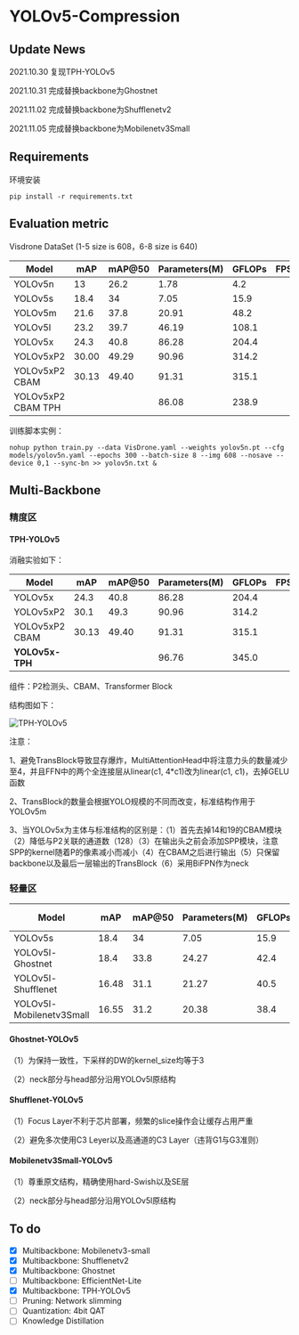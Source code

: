 # YOLOv5-Compression



## Update News

2021.10.30 复现TPH-YOLOv5

2021.10.31 完成替换backbone为Ghostnet

2021.11.02 完成替换backbone为Shufflenetv2

2021.11.05 完成替换backbone为Mobilenetv3Small

## Requirements

环境安装

`pip install -r requirements.txt`


## Evaluation metric

Visdrone DataSet (1-5 size is 608，6-8 size is 640)

| Model              | mAP   | mAP@50 | Parameters(M) | GFLOPs | FPS@CPU |
| ------------------ | ----- | ------ | ------------- | ------ | ------- |
| YOLOv5n            | 13    | 26.2   | 1.78          | 4.2    |         |
| YOLOv5s            | 18.4  | 34     | 7.05          | 15.9   |         |
| YOLOv5m            | 21.6  | 37.8   | 20.91         | 48.2   |         |
| YOLOv5l            | 23.2  | 39.7   | 46.19         | 108.1  |         |
| YOLOv5x            | 24.3  | 40.8   | 86.28         | 204.4  |         |
| YOLOv5xP2          | 30.00 | 49.29  | 90.96         | 314.2  |         |
| YOLOv5xP2 CBAM     | 30.13 | 49.40  | 91.31         | 315.1  |         |
| YOLOv5xP2 CBAM TPH |       |        | 86.08         | 238.9  |         |

训练脚本实例：

```shell
nohup python train.py --data VisDrone.yaml --weights yolov5n.pt --cfg models/yolov5n.yaml --epochs 300 --batch-size 8 --img 608 --nosave --device 0,1 --sync-bn >> yolov5n.txt &
```

## Multi-Backbone

### 精度区

#### TPH-YOLOv5

消融实验如下：

| Model           | mAP   | mAP@50 | Parameters(M) | GFLOPs | FPS@CPU |
| --------------- | ----- | ------ | ------------- | ------ | ------- |
| YOLOv5x         | 24.3  | 40.8   | 86.28         | 204.4  |         |
| YOLOv5xP2       | 30.1  | 49.3   | 90.96         | 314.2  |         |
| YOLOv5xP2 CBAM  | 30.13 | 49.40  | 91.31         | 315.1  |         |
| **YOLOv5x-TPH** |       |        | 96.76         | 345.0  |         |

组件：P2检测头、CBAM、Transformer Block

结构图如下：

![TPH-YOLOv5](https://github.com/Gumpest/YOLOv5-Multibackbone-Compression/blob/main/TPH-YOLOv5.png)

注意：

1、避免TransBlock导致显存爆炸，MultiAttentionHead中将注意力头的数量减少至4，并且FFN中的两个全连接层从linear(c1, 4*c1)改为linear(c1, c1)，去掉GELU函数

2、TransBlock的数量会根据YOLO规模的不同而改变，标准结构作用于YOLOv5m

3、当YOLOv5x为主体与标准结构的区别是：（1）首先去掉14和19的CBAM模块（2）降低与P2关联的通道数（128）（3）在输出头之前会添加SPP模块，注意SPP的kernel随着P的像素减小而减小（4）在CBAM之后进行输出（5）只保留backbone以及最后一层输出的TransBlock（6）采用BiFPN作为neck

### 轻量区

| Model                    | mAP   | mAP@50 | Parameters(M) | GFLOPs | FPS@CPU | TrainCost(h) | Memory Cost(G) |
| ------------------------ | ----- | ------ | ------------- | ------ | ------- | ------------ | -------------- |
| YOLOv5s                  | 18.4  | 34     | 7.05          | 15.9   |         |              |                |
| YOLOv5l-Ghostnet         | 18.4  | 33.8   | 24.27         | 42.4   |         | 27.44        | 4.97           |
| YOLOv5l-Shufflenet       | 16.48 | 31.1   | 21.27         | 40.5   |         | 10.98        | 2.41           |
| YOLOv5l-Mobilenetv3Small | 16.55 | 31.2   | 20.38         | 38.4   |         | 10.19        | 5.3            |

#### Ghostnet-YOLOv5

（1）为保持一致性，下采样的DW的kernel_size均等于3

（2）neck部分与head部分沿用YOLOv5l原结构

#### Shufflenet-YOLOv5

（1）Focus Layer不利于芯片部署，频繁的slice操作会让缓存占用严重

（2）避免多次使用C3 Leyer以及高通道的C3 Layer（违背G1与G3准则）

#### Mobilenetv3Small-YOLOv5

（1）尊重原文结构，精确使用hard-Swish以及SE层

（2）neck部分与head部分沿用YOLOv5l原结构

## To do

- [x] Multibackbone: Mobilenetv3-small
- [x] Multibackbone: Shufflenetv2
- [x] Multibackbone: Ghostnet
- [ ] Multibackbone: EfficientNet-Lite
- [x] Multibackbone: TPH-YOLOv5
- [ ] Pruning: Network slimming
- [ ] Quantization: 4bit QAT
- [ ] Knowledge Distillation